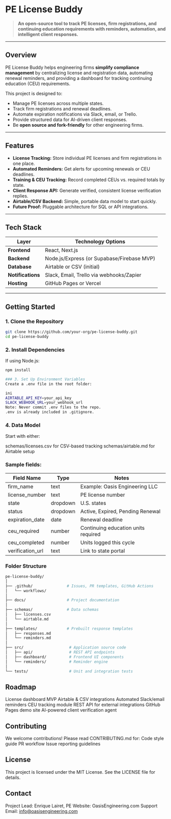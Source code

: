 # **PE License Buddy**

> **An open-source tool to track PE licenses, firm registrations, and continuing education requirements with reminders, automation, and intelligent client responses.**

---

## **Overview**
PE License Buddy helps engineering firms **simplify compliance management** by centralizing license and registration data, automating renewal reminders, and providing a dashboard for tracking continuing education (CEU) requirements.

This project is designed to:
- Manage PE licenses across multiple states.
- Track firm registrations and renewal deadlines.
- Automate expiration notifications via Slack, email, or Trello.
- Provide structured data for AI-driven client responses.
- Be **open source and fork-friendly** for other engineering firms.

---

## **Features**
- **License Tracking:** Store individual PE licenses and firm registrations in one place.
- **Automated Reminders:** Get alerts for upcoming renewals or CEU deadlines.
- **Training & CEU Tracking:** Record completed CEUs vs. required totals by state.
- **Client Response API:** Generate verified, consistent license verification replies.
- **Airtable/CSV Backend:** Simple, portable data model to start quickly.
- **Future Proof:** Pluggable architecture for SQL or API integrations.

---

## **Tech Stack**
| Layer        | Technology Options |
|--------------|-------------------|
| **Frontend** | React, Next.js |
| **Backend**  | Node.js/Express (or Supabase/Firebase MVP) |
| **Database** | Airtable or CSV (initial) |
| **Notifications** | Slack, Email, Trello via webhooks/Zapier |
| **Hosting** | GitHub Pages or Vercel |

---

## **Getting Started**

### **1. Clone the Repository**
```bash
git clone https://github.com/your-org/pe-license-buddy.git
cd pe-license-buddy

```
### 2. Install Dependencies
If using Node.js:
```bash
npm install

### 3. Set Up Environment Variables
Create a .env file in the root folder:

ini
AIRTABLE_API_KEY=your_api_key
SLACK_WEBHOOK_URL=your_webhook_url
Note: Never commit .env files to the repo.
.env is already included in .gitignore.
```
### 4. Data Model
Start with either:

schemas/licenses.csv for CSV-based tracking
schemas/airtable.md for Airtable setup

### Sample fields:

| Field Name        | Type     | Notes                               |
| ----------------- | -------- | ----------------------------------- |
| firm_name         | text     | Example: Oasis Engineering LLC      |
| license_number    | text     | PE license number                   |
| state             | dropdown | U.S. states                         |
| status            | dropdown | Active, Expired, Pending Renewal    |
| expiration_date   | date     | Renewal deadline                    |
| ceu_required      | number   | Continuing education units required |
| ceu_completed     | number   | Units logged this cycle             |
| verification_url  | text     | Link to state portal                |


### Folder Structure
```bash
pe-license-buddy/
│
├── .github/               # Issues, PR templates, GitHub Actions
│   └── workflows/
│
├── docs/                  # Project documentation
│
├── schemas/               # Data schemas
│   ├── licenses.csv
│   └── airtable.md
│
├── templates/             # Prebuilt response templates
│   ├── responses.md
│   └── reminders.md
│
├── src/                    # Application source code
│   ├── api/                # REST API endpoints
│   ├── dashboard/          # Frontend UI components
│   └── reminders/          # Reminder engine
│
└── tests/                  # Unit and integration tests
```
## Roadmap
 License dashboard MVP
 Airtable & CSV integrations
 Automated Slack/email reminders
 CEU tracking module
 REST API for external integrations
 GitHub Pages demo site
 AI-powered client verification agent

## Contributing
We welcome contributions!
Please read CONTRIBUTING.md for:
Code style guide
PR workflow
Issue reporting guidelines

## License
This project is licensed under the MIT License.
See the LICENSE file for details.

## Contact
Project Lead: Enrique Lairet, PE
Website: OasisEngineering.com
Support Email: info@oasisengineering.com
